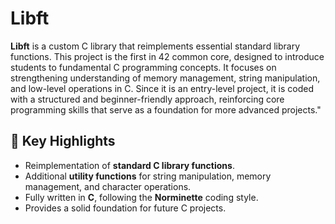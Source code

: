 # Libft
**Libft** is a custom C library that reimplements essential standard library functions. This project is the first in 42 common core, designed to introduce students to fundamental C programming concepts. It focuses on strengthening understanding of memory management, string manipulation, and low-level operations in C. Since it is an entry-level project, it is coded with a structured and beginner-friendly approach, reinforcing core programming skills that serve as a foundation for more advanced projects."

## 🚀 Key Highlights
- Reimplementation of **standard C library functions**.
- Additional **utility functions** for string manipulation, memory management, and character operations.
- Fully written in **C**, following the **Norminette** coding style.
- Provides a solid foundation for future C projects.
